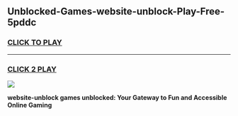 
## Unblocked-Games-website-unblock-Play-Free-5pddc
<h3>
<a href="https://premium76.site?title=website-unblock&ref=23A">CLICK TO PLAY</a></h3>
<hr>

<h3>
<a href="https://premium76.site?title=website-unblock&ref=23A">CLICK 2 PLAY</a>
  
</h3>

<a href="https://premium76.site?title=website-unblock&ref=23A"><img src="https://clearcache.store/games.png"></a>


**website-unblock games unblocked: Your Gateway to Fun and Accessible Online Gaming**
